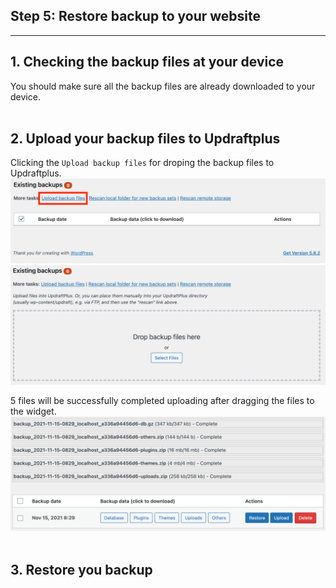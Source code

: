 ## **Step 5: Restore backup to your website**
---
## 1. Checking the backup files at your device
You should make sure all the backup files are already downloaded to your device.
<br></br>

## 2. Upload your backup files to Updraftplus
Clicking the `Upload backup files` for droping the backup files to Updraftplus.
![Image](./assets/upUpload.png)
![Image](./assets/upDrag.png)

5 files will be successfully completed uploading after dragging the files to the widget.
![Image](./assets/upCompleteUp.png)
<br></br>

## 3. Restore you backup
